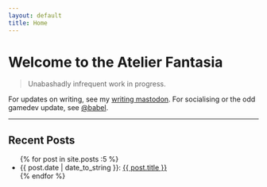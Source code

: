 ```yaml
---
layout: default
title: Home
---
```


# Welcome to the Atelier Fantasia

> Unabashadly infrequent work in progress.

For updates on writing, see my <a rel="me" href="https://masto.ai/@afantasia">writing mastodon</a>.
For socialising or the odd gamedev update, see <a rel="me" href="https://mastodon.gamedev.place/@babel">@babel</a>.

---

## Recent Posts

<ul class="posts">
  {% for post in site.posts :5 %}
  <li><span class="date">{{ post.date | date_to_string }}</span>: <a href="{{ post.url }}" title="{{ post.title }}">{{ post.title }}</a></li>
  {% endfor %}
</ul>

